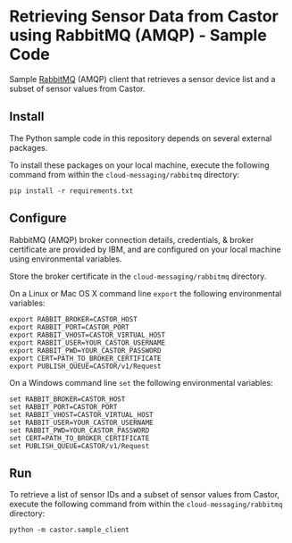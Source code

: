# Retrieving Sensor Data from Castor using RabbitMQ (AMQP) - Sample Code

Sample [RabbitMQ](https://www.rabbitmq.com/) (AMQP) client that retrieves a sensor device list and a subset of sensor values from Castor.

## Install
The Python sample code in this repository depends on several external packages.

To install these packages on your local machine, execute the following command from within the `cloud-messaging/rabbitmq` directory:

```
pip install -r requirements.txt
```

## Configure

RabbitMQ (AMQP) broker connection details, credentials, & broker certificate are provided by IBM, and are configured on 
your local machine using environmental variables.

Store the broker certificate in the `cloud-messaging/rabbitmq` directory.

On a Linux or Mac OS X command line `export` the following environmental variables:

```
export RABBIT_BROKER=CASTOR_HOST
export RABBIT_PORT=CASTOR_PORT
export RABBIT_VHOST=CASTOR_VIRTUAL_HOST
export RABBIT_USER=YOUR_CASTOR_USERNAME
export RABBIT_PWD=YOUR_CASTOR_PASSWORD
export CERT=PATH_TO_BROKER_CERTIFICATE
export PUBLISH_QUEUE=CASTOR/v1/Request
```

On a Windows command line `set` the following environmental variables:

```
set RABBIT_BROKER=CASTOR_HOST
set RABBIT_PORT=CASTOR_PORT
set RABBIT_VHOST=CASTOR_VIRTUAL_HOST
set RABBIT_USER=YOUR_CASTOR_USERNAME
set RABBIT_PWD=YOUR_CASTOR_PASSWORD
set CERT=PATH_TO_BROKER_CERTIFICATE
set PUBLISH_QUEUE=CASTOR/v1/Request
```

## Run

To retrieve a list of sensor IDs and a subset of sensor values from Castor, execute the following command from within the `cloud-messaging/rabbitmq` directory:

```
python -m castor.sample_client
``` 


